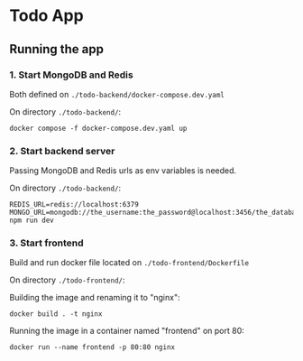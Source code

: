 # Todo App


## Running the app

### 1. Start MongoDB and Redis 
Both defined on `./todo-backend/docker-compose.dev.yaml`

On directory `./todo-backend/`:
```
docker compose -f docker-compose.dev.yaml up
```

### 2. Start backend server
Passing MongoDB and Redis urls as env variables is needed.

On directory `./todo-backend/`:
```
REDIS_URL=redis://localhost:6379 MONGO_URL=mongodb://the_username:the_password@localhost:3456/the_database npm run dev                               
```

### 3. Start frontend
Build and run docker file located on `./todo-frontend/Dockerfile`

On directory `./todo-frontend/`:

Building the image and renaming it to "nginx":
```
docker build . -t nginx
```
Running the image in a container named "frontend" on port 80:
```
docker run --name frontend -p 80:80 nginx
```